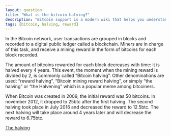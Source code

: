 ```yaml
---
layout: question
title: "What is the bitcoin halving?"
description: "Bitcoin support is a modern wiki that helps you understand every corner of the bitcoin world."
tags: [bitcoin, halving, reward]
---
```


In the Bitcoin network, user transactions are grouped in blocks and recorded to a digital public ledger called a blockchain. Miners are in charge of this task, and receive a mining reward in the form of bitcoins for each block recorded.

The amount of bitcoins rewarded for each block decreases with time: it is halved every 4 years. This event, the moment when the mining reward is divided by 2, is commonly called “Bitcoin halving”. Other denominations are used: “reward halving”, “Bitcoin mining reward halving”, or simply “the halving” or “the Halvening” which is a popular meme among bitcoiners.

When Bitcoin was created in 2009, the initial reward was 50 bitcoins. In november 2012, it dropped to 25btc after the first halving. The second halving took place in July 2016 and decreased the reward to 12.5btc. The next halving will take place around 4 years later and will decrease the reward to 6.75btc.

[The halving](http://www.thehalvening.com/)
